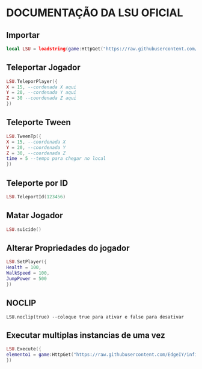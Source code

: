 # DOCUMENTAÇÃO DA LSU OFICIAL

## Importar
```lua
local LSU = loadstring(game:HttpGet("https://raw.githubusercontent.com/KrypDeveloper/MAXIMUS-LIBRARY/main/LSU/LSU.lua")()
```
## Teleportar Jogador
```lua
LSU.TeleporPlayer({
X = 15, --cordenada X aqui
Y = 20, --cordenada Y aqui
Z = 30 --coordenada Z aqui
})
```
## Teleporte Tween
```lua
LSU.TweenTp({
X = 15, --coordenada X
Y = 20, --coordenada Y
Z = 30, --coordenada Z
time = 5 --tempo para chegar no local
})
```
## Teleporte por ID
```lua
LSU.TeleportId(123456)
```
## Matar Jogador
```lua
LSU.suicide()
```
## Alterar Propriedades do jogador
```lua
LSU.SetPlayer({
Health = 100,
WalkSpeed = 100,
JumpPower = 500
})
```
## NOCLIP
```
LSU.noclip(true) --coloque true para ativar e false para desativar
```
## Executar multiplas instancias de uma vez
```lua
LSU.Execute({
elemento1 = game:HttpGet("https://raw.githubusercontent.com/EdgeIY/infiniteyield/master/source"))()
})
```
